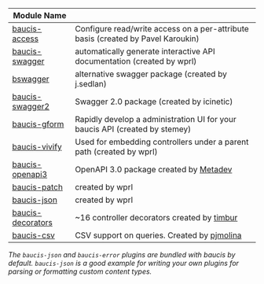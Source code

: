 |Module Name  |  |
|------------ | ----- |
|[baucis-access](https://github.com/hippich/baucis-access) | Configure read/write access on a per-attribute basis (created by Pavel Karoukin) |
|[baucis-swagger](https://www.npmjs.org/package/baucis-swagger) | automatically generate interactive API documentation (created by wprl)
|[bswagger](https://www.npmjs.org/package/bswagger) | alternative swagger package (created by j.sedlan)
|[baucis-swagger2](https://www.npmjs.org/package/baucis-swagger2) | Swagger 2.0 package (created by icinetic)
|[baucis-gform](https://www.npmjs.org/package/baucis-gform) | Rapidly develop a administration UI for your baucis API (created by stemey)
|[baucis-vivify](https://www.npmjs.org/package/baucis-vivify) | Used for embedding controllers under a parent path (created by wprl)
|[baucis-openapi3](https://www.npmjs.org/package/baucis-openapi3) | OpenAPI 3.0 package created by [Metadev](https://github.com/metadevpro)
|[baucis-patch](https://www.npmjs.org/package/baucis-patch) | created by wprl
|[baucis-json](https://www.npmjs.org/package/baucis-json) | created by wprl
|[baucis-decorators](https://www.npmjs.org/package/baucis-decorators) | ~16 controller decorators created by [timbur](https://github.com/timbur)
|[baucis-csv](https://www.npmjs.com/package/baucis-csv) | CSV support on queries. Created by [pjmolina](https://github.com/pjmolina)

*The `baucis-json` and `baucis-error` plugins are bundled with baucis by default.  `baucis-json` is a good example for writing your own plugins for parsing or formatting custom content types.*